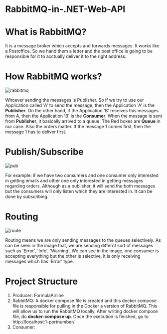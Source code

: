# RabbitMQ-in-.NET-Web-API

# What is RabbitMQ?
It is a message broker which accepts and forwards messages. It works like a Postoffice. So we hand them a letter and the post office is going to be responsible for it to acctually deliver it to the right address. 

# How RabbitMQ works?
![rabbitmq](https://user-images.githubusercontent.com/85470428/215330425-9ef204cc-9b81-4977-8678-45a50beff589.png)

Whoever sending the messages is Publisher. So if we try to use our Application called 'A' to send the message, then the Application 'A' is the **Publisher**. On the other hand, if the Application 'B' receives this messages from A, then the Application 'B' is the **Consumer**. When the message is sent from **Publisher**, it basically arrived to a queue. The Red boxes are **Queue** in our case. Also the orders matter. If the message 1 comes first, then the message 1 has to deliver first. 

# Publish/Subscribe
![pub](https://user-images.githubusercontent.com/85470428/215331061-0b2b1c13-62f5-47ce-ad45-10a20188eadd.png)

For example: if we have two consumers and one consumer only interested in getting emails and other one only interested in getting messages regarding orders. Although as a publisher, it will send the both messages but the consumers will only listen which they are interested in. It can be done by subscribing. 

# Routing
![route](https://user-images.githubusercontent.com/85470428/215331753-c44042c1-90f2-487d-b9b0-3f524cabe5a0.png)

Routing means we are only sending messages to the queues selectively. As can be seen in the image that, we are sending differnt sort of messages such as 'Error', 'Info',
'Warning'. We can see in the image, one consumer is accepting everything but the other is selective, it is only receiving messages which has 'Error' type. 

# Project Structure
1. Producer: FormulaAirline
2. RabbitMQ: A docker compose file is created and this docker compose file is responsible for pulling in the Docker a version of RabbitMQ. This will allow us to run the RabbitMQ locally. After writing docker compose file, do **docker-compose up**. Once the execution is finished, go to http://localhost:1-portnumber/ 
3. Consumer: 
